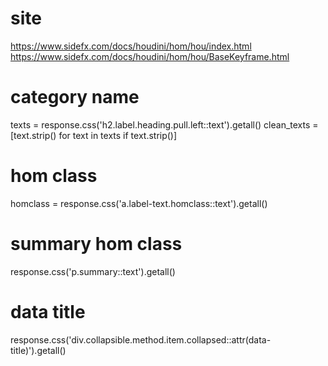 # site
https://www.sidefx.com/docs/houdini/hom/hou/index.html
https://www.sidefx.com/docs/houdini/hom/hou/BaseKeyframe.html

# category name
texts = response.css('h2.label.heading.pull.left::text').getall()
clean_texts = [text.strip() for text in texts if text.strip()]

# hom class
homclass = response.css('a.label-text.homclass::text').getall()

# summary hom class
response.css('p.summary::text').getall()
 
# data title
response.css('div.collapsible.method.item.collapsed::attr(data-title)').getall()
